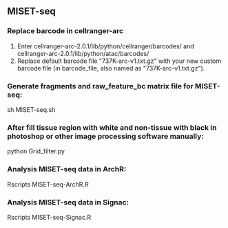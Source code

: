 ## MISET-seq
### Replace barcode in cellranger-arc
1. Enter cellranger-arc-2.0.1/lib/python/cellranger/barcodes/ and cellranger-arc-2.0.1/lib/python/atac/barcodes/
2. Replace default barcode file "737K-arc-v1.txt.gz" with your new custom barcode file (in barcode_file, also named as "737K-arc-v1.txt.gz").

### Generate fragments and raw_feature_bc matrix file for MISET-seq:
sh MISET-seq.sh

### After fill tissue region with white and non-tissue with black in photoshop or other image processing software manually:
python Grid_filter.py

### Analysis MISET-seq data in ArchR:
Rscripts MISET-seq-ArchR.R

### Analysis MISET-seq data in Signac:
Rscripts MISET-seq-Signac.R
